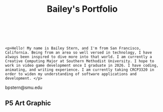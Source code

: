 
<html>
  <head>
    <script src="https://cdn.jsdelivr.net/npm/p5@1.11.1/lib/p5.min.js"></script>
  </head>
  
<body>
  <header>
    <h1>Bailey's Portfolio</h1>
  </header>

<br>
<br>


    <p>Hello! My name is Bailey Stern, and I'm from San Francisco, California. Being from an area so well versed in technology, I have always been inspired to dive more into that world. I am currently a Creative Computing Major at Southern Methodist University. I hope to work in video game development once I graduate in 2026. I have coding, animating, and writing experience. I am currently taking CRCP3320 in order to widen my understanding of software applications and development. </p>

  <footer>
    <p>bpstern@smu.edu</p>
  </footer>
</body>

<h2>P5 Art Graphic</h2>
<script>
  
let headColor, neckColor, hairColor, hairClipColor, eyebrowColor, eyeColor, pupilColor, noseColor, mouthColor, teethColor;

function setup() {
createCanvas(600, 600);
background(209, 250, 250);
headColor = color(238, 198, 181);
neckColor = color(238, 198, 181);
hairColor = color(249, 209, 116);
hairClipColor = color(238, 166, 235);
eyebrowColor = color(87, 60, 14);
eyeColor = color(255);
pupilColor = color(0);
noseColor = color(238, 198, 181);
mouthColor = color(209, 92, 115);
teethColor = color(255);
}

function mouseClicked() {
headColor = color(random(255), random(255), random(255));
neckColor = color(random(255), random(255), random(255));
hairColor = color(random(255), random(255), random(255));
hairClipColor = color(random(255), random(255), random(255));
eyebrowColor = color(random(255), random(255), random(255));
eyeColor = color(random(255), random(255), random(255));
pupilColor = color(random(255), random(255), random(255));
noseColor = color(random(255), random(255), random(255));
mouthColor = color(random(255), random(255), random(255));
teethColor = color(random(255), random(255), random(255));
}

function draw() {
background(255, 255, 255);
fill(headColor);
noStroke();
circle(300, 300, 400);
fill(neckColor);
rect(222, 469, 150, 100);
fill(hairColor);
noStroke();
ellipse(300, 150, 400, 150);
ellipse(100, 400, 150, 500);
ellipse(500, 400, 150, 500);
fill(hairClipColor);
stroke(209, 250, 250);
triangle(140, 152, 134, 211, 73, 178);
triangle(451, 152, 463, 211, 510, 178);
fill(eyebrowColor);
stroke(255, 50, 0);
rect(330, 273, 90, 15);
rect(180, 273, 90, 15);
fill(eyeColor);
stroke(0);
circle(230, 320, 40);
circle(369, 320, 40);
fill(pupilColor);
stroke(87, 60, 14);
circle(230, 320, 20);
circle(369, 320, 20);
fill(noseColor);
triangle(300, 322, 285, 403, 315, 403);
fill(mouthColor);
noStroke();
triangle(230, 423, 300, 470, 300, 439);
triangle(360, 423, 300, 470, 300, 439);
stroke(255, 255, 255);
line(232, 425, 298, 453);
line(299, 455, 355, 426);
}
